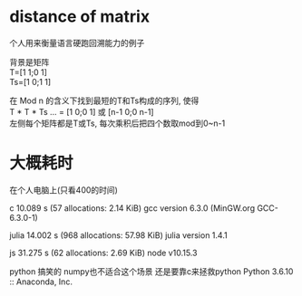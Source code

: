 # distance of matrix

个人用来衡量语言硬跑回溯能力的例子

背景是矩阵  
T=[1 1;0 1]  
Ts=[1 0;1 1]  

在 Mod n 的含义下找到最短的T和Ts构成的序列, 使得  
T * T * Ts ... = [1 0;0 1] 或 [n-1 0;0 n-1]  
左侧每个矩阵都是T或Ts, 每次乘积后把四个数取mod到0~n-1

# 大概耗时

在个人电脑上(只看400的时间)

c 10.089 s (57 allocations: 2.14 KiB) 
gcc version 6.3.0 (MinGW.org GCC-6.3.0-1)

julia 14.002 s (968 allocations: 57.98 KiB)
julia version 1.4.1

js 31.275 s (62 allocations: 2.69 KiB)
node v10.15.3

python 搞笑的 numpy也不适合这个场景 还是要靠c来拯救python
Python 3.6.10 :: Anaconda, Inc.
